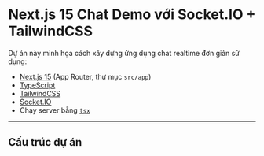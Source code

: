 # Next.js 15 Chat Demo với Socket.IO + TailwindCSS

Dự án này minh họa cách xây dựng ứng dụng chat realtime đơn giản sử dụng:

- [Next.js 15](https://nextjs.org/) (App Router, thư mục `src/app`)
- [TypeScript](https://www.typescriptlang.org/)
- [TailwindCSS](https://tailwindcss.com/)
- [Socket.IO](https://socket.io/)
- Chạy server bằng [`tsx`](https://github.com/esbuild-kit/tsx)

---

## Cấu trúc dự án

